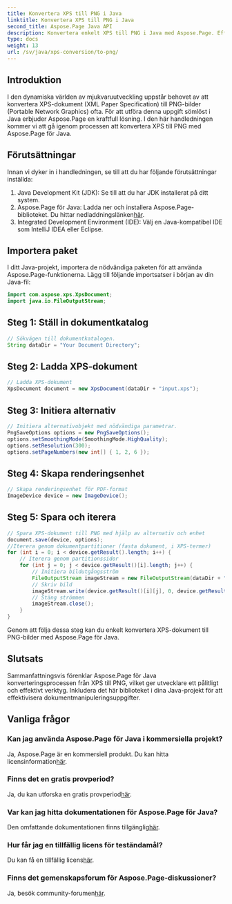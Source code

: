 ```yaml
---
title: Konvertera XPS till PNG i Java
linktitle: Konvertera XPS till PNG i Java
second_title: Aspose.Page Java API
description: Konvertera enkelt XPS till PNG i Java med Aspose.Page. Effektivisera dokumentuppgifter med denna pålitliga och utvecklarvänliga lösning.
type: docs
weight: 13
url: /sv/java/xps-conversion/to-png/
---
```

## Introduktion
I den dynamiska världen av mjukvaruutveckling uppstår behovet av att konvertera XPS-dokument (XML Paper Specification) till PNG-bilder (Portable Network Graphics) ofta. För att utföra denna uppgift sömlöst i Java erbjuder Aspose.Page en kraftfull lösning. I den här handledningen kommer vi att gå igenom processen att konvertera XPS till PNG med Aspose.Page för Java.
## Förutsättningar
Innan vi dyker in i handledningen, se till att du har följande förutsättningar inställda:
1. Java Development Kit (JDK): Se till att du har JDK installerat på ditt system.
2.  Aspose.Page för Java: Ladda ner och installera Aspose.Page-biblioteket. Du hittar nedladdningslänken[här](https://releases.aspose.com/page/java/).
3. Integrated Development Environment (IDE): Välj en Java-kompatibel IDE som IntelliJ IDEA eller Eclipse.
## Importera paket
I ditt Java-projekt, importera de nödvändiga paketen för att använda Aspose.Page-funktionerna. Lägg till följande importsatser i början av din Java-fil:
```java
import com.aspose.xps.XpsDocument;
import java.io.FileOutputStream;
```
## Steg 1: Ställ in dokumentkatalog
```java
// Sökvägen till dokumentkatalogen.
String dataDir = "Your Document Directory";
```
## Steg 2: Ladda XPS-dokument
```java
// Ladda XPS-dokument
XpsDocument document = new XpsDocument(dataDir + "input.xps");
```
## Steg 3: Initiera alternativ
```java
// Initiera alternativobjekt med nödvändiga parametrar.
PngSaveOptions options = new PngSaveOptions();
options.setSmoothingMode(SmoothingMode.HighQuality);
options.setResolution(300);
options.setPageNumbers(new int[] { 1, 2, 6 });
```
## Steg 4: Skapa renderingsenhet
```java
// Skapa renderingsenhet för PDF-format
ImageDevice device = new ImageDevice();
```
## Steg 5: Spara och iterera
```java
// Spara XPS-dokument till PNG med hjälp av alternativ och enhet
document.save(device, options);
//Iterera genom dokumentpartitioner (fasta dokument, i XPS-termer)
for (int i = 0; i < device.getResult().length; i++) {
    // Iterera genom partitionssidor
    for (int j = 0; j < device.getResult()[i].length; j++) {
        // Initiera bildutgångsström
        FileOutputStream imageStream = new FileOutputStream(dataDir + "XPStoPNG" + "_" + (i + 1) + "_" + (j + 1) + ".png");
        // Skriv bild
        imageStream.write(device.getResult()[i][j], 0, device.getResult()[i][j].length);
        // Stäng strömmen
        imageStream.close();
    }
}
```
Genom att följa dessa steg kan du enkelt konvertera XPS-dokument till PNG-bilder med Aspose.Page för Java.
## Slutsats
Sammanfattningsvis förenklar Aspose.Page för Java konverteringsprocessen från XPS till PNG, vilket ger utvecklare ett pålitligt och effektivt verktyg. Inkludera det här biblioteket i dina Java-projekt för att effektivisera dokumentmanipuleringsuppgifter.
## Vanliga frågor
### Kan jag använda Aspose.Page för Java i kommersiella projekt?
 Ja, Aspose.Page är en kommersiell produkt. Du kan hitta licensinformation[här](https://purchase.aspose.com/buy).
### Finns det en gratis provperiod?
 Ja, du kan utforska en gratis provperiod[här](https://releases.aspose.com/).
### Var kan jag hitta dokumentationen för Aspose.Page för Java?
 Den omfattande dokumentationen finns tillgänglig[här](https://reference.aspose.com/page/java/).
### Hur får jag en tillfällig licens för teständamål?
 Du kan få en tillfällig licens[här](https://purchase.aspose.com/temporary-license/).
### Finns det gemenskapsforum för Aspose.Page-diskussioner?
 Ja, besök community-forumen[här](https://forum.aspose.com/c/page/39).